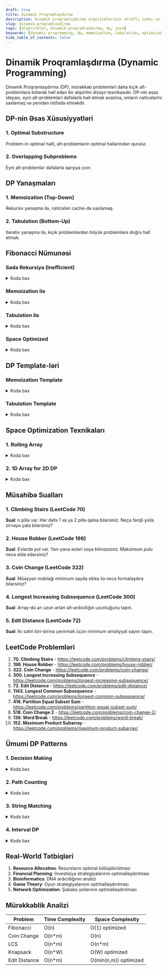 ```yaml
---
draft: true
title: Dinamik Proqramlaşdırma
description: Dinamik proqramlaşdırma alqoritmlərinin ətraflı izahı və Java implementasiyası
slug: dinamik-proqramlasdirma
tags: [alqoritmlər, dinamik-proqramlaşdırma, dp, java]
keywords: [dynamic programming, dp, memoization, tabulation, optimization]
hide_table_of_contents: false
---
```


# Dinamik Proqramlaşdırma (Dynamic Programming)


Dinamik Proqramlaşdırma (DP), mürəkkəb problemləri daha kiçik alt-problemlərə bölərək həll edən bir alqoritm dizayn texnikasıdır. DP-nin əsas ideyası, eyni alt-problemləri dəfələrlə həll etmək əvəzinə, onların nəticələrini saxlamaq və yenidən istifadə etməkdir.

## DP-nin Əsas Xüsusiyyətləri

### 1. Optimal Substructure
Problem-in optimal həlli, alt-problemlərin optimal həllərindən qurulur.

### 2. Overlapping Subproblems
Eyni alt-problemlər dəfələrlə qarşıya çıxır.

## DP Yanaşmaları

### 1. Memoization (Top-Down)
Rekursiv yanaşma ilə, nəticələri cache-də saxlamaq.

### 2. Tabulation (Bottom-Up)
İterativ yanaşma ilə, kiçik problemlərdən böyük problemlərə doğru həll etmək.

## Fibonacci Nümunəsi

### Sadə Rekursiya (Inefficient)


<details>
<summary>Koda bax</summary>

```java
public class FibonacciNaive {
    public static int fibonacci(int n) {
        if (n <= 1) {
            return n;
        }
        return fibonacci(n - 1) + fibonacci(n - 2);
    }
    
    public static void main(String[] args) {
        System.out.println("Fibonacci(10): " + fibonacci(10));
        // Time Complexity: O(2^n)
        // Space Complexity: O(n)
    }
}
```
</details>

### Memoization ilə


<details>
<summary>Koda bax</summary>

```java
import java.util.HashMap;
import java.util.Map;

public class FibonacciMemoization {
    private static Map<Integer, Integer> memo = new HashMap<>();
    
    public static int fibonacci(int n) {
        if (n <= 1) {
            return n;
        }
        
        if (memo.containsKey(n)) {
            return memo.get(n);
        }
        
        int result = fibonacci(n - 1) + fibonacci(n - 2);
        memo.put(n, result);
        
        return result;
    }
    
    public static void main(String[] args) {
        System.out.println("Fibonacci(50): " + fibonacci(50));
        // Time Complexity: O(n)
        // Space Complexity: O(n)
    }
}
```
</details>

### Tabulation ilə


<details>
<summary>Koda bax</summary>

```java
public class FibonacciTabulation {
    public static int fibonacci(int n) {
        if (n <= 1) {
            return n;
        }
        
        int[] dp = new int[n + 1];
        dp[0] = 0;
        dp[1] = 1;
        
        for (int i = 2; i <= n; i++) {
            dp[i] = dp[i - 1] + dp[i - 2];
        }
        
        return dp[n];
    }
    
    public static void main(String[] args) {
        System.out.println("Fibonacci(50): " + fibonacci(50));
        // Time Complexity: O(n)
        // Space Complexity: O(n)
    }
}
```
</details>

### Space Optimized


<details>
<summary>Koda bax</summary>

```java
public class FibonacciOptimized {
    public static int fibonacci(int n) {
        if (n <= 1) {
            return n;
        }
        
        int prev2 = 0;
        int prev1 = 1;
        
        for (int i = 2; i <= n; i++) {
            int current = prev1 + prev2;
            prev2 = prev1;
            prev1 = current;
        }
        
        return prev1;
    }
    
    public static void main(String[] args) {
        System.out.println("Fibonacci(50): " + fibonacci(50));
        // Time Complexity: O(n)
        // Space Complexity: O(1)
    }
}
```
</details>

## DP Template-ləri

### Memoization Template


<details>
<summary>Koda bax</summary>

```java
import java.util.HashMap;
import java.util.Map;
import java.util.Arrays;

public class MemoizationTemplate {
    private Map<String, Integer> memo = new HashMap<>();

    public int solve(int... params) {
        String key = Arrays.toString(params);

        if (memo.containsKey(key)) {
            return memo.get(key);
        }

        // Base case
        if (isBaseCase(params)) {
            return getBaseValue(params);
        }

        // Recursive case
        int result = calculateResult(params);
        memo.put(key, result);

        return result;
    }
    
    private boolean isBaseCase(int... params) {
        // Base case logic
        return false;
    }
    
    private int getBaseValue(int... params) {
        // Return base value
        return 0;
    }
    
    private int calculateResult(int... params) {
        // Recurrence relation
        return 0;
    }
}
```
</details>

### Tabulation Template


<details>
<summary>Koda bax</summary>

```java
public class TabulationTemplate {

    public int solve(int n) {
        int[] dp = new int[n + 1];

        // Base cases
        dp[0] = 0; // base value
        if (n > 0) dp[1] = 1; // base value

        // Fill the table
        for (int i = 2; i <= n; i++) {
            dp[i] = dp[i-1] + dp[i-2]; // recurrence relation
        }

        return dp[n];
    }
}
```
</details>

## Space Optimization Texnikaları

### 1. Rolling Array

<details>
<summary>Koda bax</summary>

```java
// O(n) space-dən O(1) space-ə keçid
int prev2 = 0; // base value
int prev1 = 1; // base value
for (int i = 2; i <= n; i++) {
    int current = prev1 + prev2;
    prev2 = prev1;
    prev1 = current;
}
```
</details>

### 2. 1D Array for 2D DP

<details>
<summary>Koda bax</summary>

```java
// O(m*n) space-dən O(min(m,n)) space-ə keçid
int[] dp = new int[n + 1];
for (int i = 1; i <= m; i++) {
    for (int j = 1; j <= n; j++) {
        dp[j] = Math.max(dp[j], dp[j-1] + value);
    }
}
```
</details>

## Müsahibə Sualları

### 1. Climbing Stairs (LeetCode 70)
**Sual**: n pillə var. Hər dəfə 1 və ya 2 pillə qalxa bilərsiniz. Neçə fərqli yolla zirvəyə çata bilərsiniz?

### 2. House Robber (LeetCode 198)
**Sual**: Evlərdə pul var. Yan-yana evləri soya bilməzsiniz. Maksimum pulu necə əldə edərsiniz?

### 3. Coin Change (LeetCode 322)
**Sual**: Müəyyən məbləği minimum sayda sikkə ilə necə formalaşdıra bilərsiniz?

### 4. Longest Increasing Subsequence (LeetCode 300)
**Sual**: Array-də ən uzun artan alt-ardıcıllığın uzunluğunu tapın.

### 5. Edit Distance (LeetCode 72)
**Sual**: İki sətiri biri-birinə çevirmək üçün minimum əməliyyat sayını tapın.

## LeetCode Problemləri

1. **70. Climbing Stairs** - https://leetcode.com/problems/climbing-stairs/
2. **198. House Robber** - https://leetcode.com/problems/house-robber/
3. **322. Coin Change** - https://leetcode.com/problems/coin-change/
4. **300. Longest Increasing Subsequence** - https://leetcode.com/problems/longest-increasing-subsequence/
5. **72. Edit Distance** - https://leetcode.com/problems/edit-distance/
6. **1143. Longest Common Subsequence** - https://leetcode.com/problems/longest-common-subsequence/
7. **416. Partition Equal Subset Sum** - https://leetcode.com/problems/partition-equal-subset-sum/
8. **518. Coin Change 2** - https://leetcode.com/problems/coin-change-2/
9. **139. Word Break** - https://leetcode.com/problems/word-break/
10. **152. Maximum Product Subarray** - https://leetcode.com/problems/maximum-product-subarray/

## Ümumi DP Patterns

### 1. Decision Making

<details>
<summary>Koda bax</summary>

```java
// Hər addımda seçim etmək
dp[i] = Math.max(take_it, leave_it);
```
</details>

### 2. Path Counting

<details>
<summary>Koda bax</summary>

```java
// Yolların sayını hesablamaq
dp[i][j] = dp[i-1][j] + dp[i][j-1];
```
</details>

### 3. String Matching

<details>
<summary>Koda bax</summary>

```java
// Sətir uyğunlaşdırması
if (s1.charAt(i) == s2.charAt(j)) {
    dp[i][j] = dp[i-1][j-1] + 1;
} else {
    dp[i][j] = Math.max(dp[i-1][j], dp[i][j-1]);
}
```
</details>

### 4. Interval DP

<details>
<summary>Koda bax</summary>

```java
// İnterval üzərində DP
for (int len = 2; len <= n; len++) {
    for (int i = 0; i <= n - len; i++) {
        int j = i + len - 1;
        for (int k = i; k < j; k++) {
            dp[i][j] = Math.min(dp[i][j], dp[i][k] + dp[k+1][j] + cost);
        }
    }
}
```
</details>

## Real-World Tətbiqləri

1. **Resource Allocation**: Resursların optimal bölüşdürülməsi
2. **Financial Planning**: İnvestisiya strategiyalarının optimallaşdırılması
3. **Bioinformatics**: DNA ardıcıllığının analizi
4. **Game Theory**: Oyun strategiyalarının optimallaşdırılması
5. **Network Optimization**: Şəbəkə yollarının optimallaşdırılması

## Mürəkkəblik Analizi

| Problem | Time Complexity | Space Complexity |
|---------|----------------|------------------|
| Fibonacci | O(n) | O(1) optimized |
| Coin Change | O(n*m) | O(n) |
| LCS | O(n*m) | O(n*m) |
| Knapsack | O(n*W) | O(W) optimized |
| Edit Distance | O(n*m) | O(min(n,m)) optimized |

